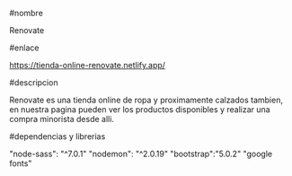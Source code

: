 #nombre 

Renovate


#enlace

https://tienda-online-renovate.netlify.app/


#descripcion

Renovate es una tienda online de ropa y proximamente calzados tambien, en nuestra pagina pueden ver los productos disponibles y realizar una compra minorista desde alli.


#dependencias y librerias

"node-sass": "^7.0.1"
"nodemon": "^2.0.19"
"bootstrap":"5.0.2"
"google fonts"